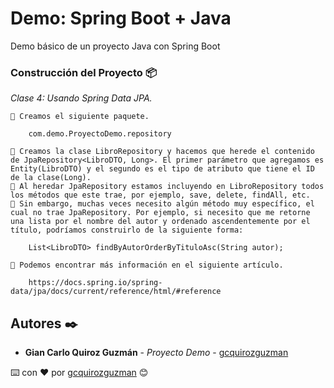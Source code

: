 # Demo: Spring Boot + Java

Demo básico de un proyecto Java con Spring Boot

### Construcción del Proyecto 📦

_Clase 4: Usando Spring Data JPA._

```
📢 Creamos el siguiente paquete.

	com.demo.ProyectoDemo.repository

📢 Creamos la clase LibroRepository y hacemos que herede el contenido de JpaRepository<LibroDTO, Long>. El primer parámetro que agregamos es Entity(LibroDTO) y el segundo es el tipo de atributo que tiene el ID de la clase(Long).
📢 Al heredar JpaRepository estamos incluyendo en LibroRepository todos los métodos que este trae, por ejemplo, save, delete, findAll, etc.
📢 Sin embargo, muchas veces necesito algún método muy específico, el cual no trae JpaRepository. Por ejemplo, si necesito que me retorne una lista por el nombre del autor y ordenado ascendentemente por el título, podríamos construirlo de la siguiente forma:
	
	List<LibroDTO> findByAutorOrderByTituloAsc(String autor);

📢 Podemos encontrar más información en el siguiente artículo.

	https://docs.spring.io/spring-data/jpa/docs/current/reference/html/#reference

```

## Autores ✒️

* **Gian Carlo Quiroz Guzmán** - *Proyecto Demo* - [gcquirozguzman](https://github.com/gcquirozguzman)



⌨️ con ❤️ por [gcquirozguzman](https://github.com/gcquirozguzman) 😊
